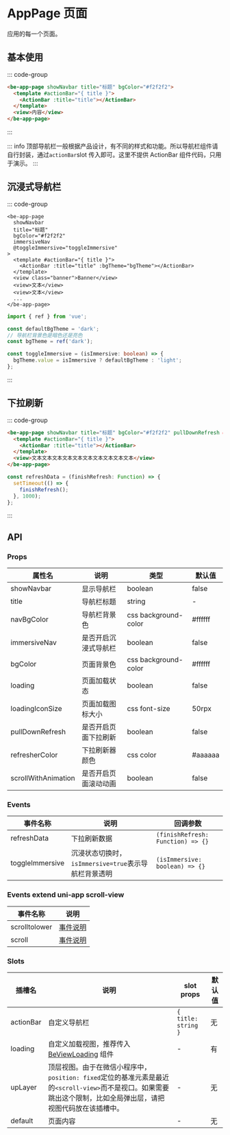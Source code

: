 # AppPage 页面

应用的每一个页面。

## 基本使用

::: code-group

```html [template]
<be-app-page showNavbar title="标题" bgColor="#f2f2f2">
  <template #actionBar="{ title }">
    <ActionBar :title="title"></ActionBar>
  </template>
  <view>内容</view>
</be-app-page>
```

:::

<ExampleIframe url="/pages/appPage/basic" height="300px"></ExampleIframe>

::: info
顶部导航栏一般根据产品设计，有不同的样式和功能。所以导航栏组件请自行封装，通过`actionBar`slot 传入即可。这里不提供 ActionBar 组件代码，只用于演示。
:::

## 沉浸式导航栏

::: code-group

```html{5} [template]
<be-app-page
  showNavbar
  title="标题"
  bgColor="#f2f2f2"
  immersiveNav
  @toggleImmersive="toggleImmersive"
>
  <template #actionBar="{ title }">
    <ActionBar :title="title" :bgTheme="bgTheme"></ActionBar>
  </template>
  <view class="banner">Banner</view>
  <view>文本</view>
  <view>文本</view>
  ...
</be-app-page>
```

```ts [script]
import { ref } from 'vue';

const defaultBgTheme = 'dark';
// 导航栏背景色是暗色还是亮色
const bgTheme = ref('dark');

const toggleImmersive = (isImmersive: boolean) => {
  bgTheme.value = isImmersive ? defaultBgTheme : 'light';
};
```

:::

<ExampleIframe url="/pages/appPage/immersiveNav" height="300px"></ExampleIframe>

## 下拉刷新

::: code-group

```html [template]
<be-app-page showNavbar title="标题" bgColor="#f2f2f2" pullDownRefresh @refreshData="refreshData">
  <template #actionBar="{ title }">
    <ActionBar :title="title"></ActionBar>
  </template>
  <view>文本文本文本文本文本文本文本文本文本文本</view>
</be-app-page>
```

```ts [script]
const refreshData = (finishRefresh: Function) => {
  setTimeout(() => {
    finishRefresh();
  }, 1000);
};
```

:::

<ExampleIframe url="/pages/appPage/refresh" height="300px"></ExampleIframe>

## API

### Props

| 属性名              | 说明                 | 类型                 | 默认值  |
| ------------------- | -------------------- | -------------------- | ------- |
| showNavbar          | 显示导航栏           | boolean              | false   |
| title               | 导航栏标题           | string               | -       |
| navBgColor          | 导航栏背景色         | css background-color | #ffffff |
| immersiveNav        | 是否开启沉浸式导航栏 | boolean              | false   |
| bgColor             | 页面背景色           | css background-color | #ffffff |
| loading             | 页面加载状态         | boolean              | false   |
| loadingIconSize     | 页面加载图标大小     | css font-size        | 50rpx   |
| pullDownRefresh     | 是否开启页面下拉刷新 | boolean              | false   |
| refresherColor      | 下拉刷新器颜色       | css color            | #aaaaaa |
| scrollWithAnimation | 是否开启页面滚动动画 | boolean              | false   |

### Events

| 事件名称        | 说明                                                 | 回调参数                          |
| --------------- | ---------------------------------------------------- | --------------------------------- |
| refreshData     | 下拉刷新数据                                         | `(finishRefresh: Function) => {}` |
| toggleImmersive | 沉浸状态切换时，`isImmersive=true`表示导航栏背景透明 | `(isImmersive: boolean) => {}`    |

### Events extend uni-app scroll-view

| 事件名称      | 说明                                                                |
| ------------- | ------------------------------------------------------------------- |
| scrolltolower | [事件说明](https://uniapp.dcloud.net.cn/component/scroll-view.html) |
| scroll        | [事件说明](https://uniapp.dcloud.net.cn/component/scroll-view.html) |

### Slots

| 插槽名    | 说明                                                                                                                                                             | slot props          | 默认值 |
| --------- | ---------------------------------------------------------------------------------------------------------------------------------------------------------------- | ------------------- | ------ |
| actionBar | 自定义导航栏                                                                                                                                                     | `{ title: string }` | 无     |
| loading   | 自定义加载视图，推荐传入 [BeViewLoading](/components/view-loading) 组件                                                                                          | -                   | 有     |
| upLayer   | 顶层视图。由于在微信小程序中，`position: fixed`定位的基准元素是最近的`<scroll-view>`而不是视口。如果需要跳出这个限制，比如全局弹出层，请把视图代码放在该插槽中。 | -                   | 无     |
| default   | 页面内容                                                                                                                                                         | -                   | 无     |

<script setup lang="ts">
import ExampleIframe from "../src/ExampleIframe.vue";
</script>
